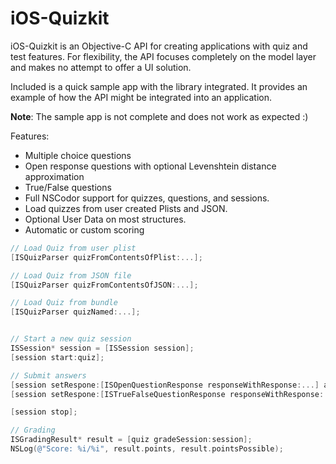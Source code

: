 iOS-Quizkit
===========

iOS-Quizkit is an Objective-C API for creating applications with quiz and test features. 
For flexibility, the API focuses completely on the model layer and makes no attempt to offer a UI solution.

Included is a quick sample app with the library integrated. It provides an example of how the API might be integrated into an application.

**Note**: The sample app is not complete and does not work as expected :) 

Features:
- Multiple choice questions
- Open response questions with optional Levenshtein distance approximation
- True/False questions
- Full NSCodor support for quizzes, questions, and sessions.
- Load quizzes from user created Plists and JSON.
- Optional User Data on most structures.
- Automatic or custom scoring

```Objective-C
// Load Quiz from user plist
[ISQuizParser quizFromContentsOfPlist:...];

// Load Quiz from JSON file
[ISQuizParser quizFromContentsOfJSON:...];

// Load Quiz from bundle
[ISQuizParser quizNamed:...];

```

```Objective-C

// Start a new quiz session
ISSession* session = [ISSession session];
[session start:quiz];

// Submit answers
[session setRespone:[ISOpenQuestionResponse responseWithResponse:...] atIndex:0];
[session setRespone:[ISTrueFalseQuestionResponse responseWithResponse:...] atIndex:1];

[session stop];

// Grading
ISGradingResult* result = [quiz gradeSession:session];
NSLog(@"Score: %i/%i", result.points, result.pointsPossible);

```
